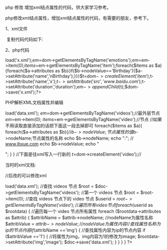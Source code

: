 php 修改 增加xml结点属性的代码，供大家学习参考。

php修改xml结点属性，增加xml结点属性的代码，有需要的朋友，参考下。

1、xml文件

 复制代码代码如下:



   
   
   
   
   
    
    
    
    
    
    
    
    
    
    
    
    
    
    
    
    
    
    
    
    
    
    
    
    
    
    
    
    
    
    
    
    
    
    
    
    
    
    
    
    
    
    
    
    
    
    
    
    
    
    
   
   
   
   
   

2、php代码

load('x.xml');$em=$dom->getElementsByTagName('emotions');$em=$em->item(0);$items=$em->getElementsByTagName('item');foreach($items as $a){foreach($a->attributes as $b){if($b->nodeValue=='Birthday'){$a->setAttribute('name','nBirthday');}}}$t=$dom->createElement('item');$t->setAttribute('name','x');$t->setAttribute('src','www.baidu.com');$t->setAttribute('duration','duration');$em->appendChild($t);$dom->save('x.xml');?>

PHP解析XML文档属性并编辑

load('data.xml'); $em=$dom->getElementsByTagName('videos');//最外层节点 $em=$em->item(0); $items=$em->getElementsByTagName('video');//节点 //如果不用读取直接添加的话把下面这一段去掉即可 foreach($items as $a){ foreach($a->attributes as $b){//$b->nodeValue;节点属性的值$b->nodeName;节点属性的名称  echo $b->nodeName;  echo ":";  // www.jbxue.com echo $b->nodeValue;  echo "

"; } } //下面是往xml写入一行新的 $t=$dom->createElement('video');//
  
  
  
  
  



当时的xml文档: 

 
  
  
  
  
    
   
   
   
   
     
   
   
   
   
     
   
   
   
   
      
  
  
  
  
   





//后改的可以修改xml

load('data.xml'); //查找 videos 节点 $root = $doc->getElementsByTagName('videos'); //第一个 videos 节点 $root = $root->item(0); //查找 videos 节点下的 video 节点 $userid = $root->getElementsByTagName('video'); //遍历所有 video 节点 foreach ($userid as $rootdata) { //遍历每一个 video 节点所有属性 foreach ($rootdata->attributes as $attrib) { $attribName = $attrib->nodeName;   //nodeName为属性名称 $attribValue = $attrib->nodeValue; //nodeValue为属性内容 //查找属性名称为ip的节点内容 if ($attribName =='img') { //查找属性内容为ip的节点内容 if ($attribValue =='1') { //将属性为img，img内容为1的修改为image; $rootdata->setAttribute('img','image'); $doc->save('data.xml'); } } } }  ?>